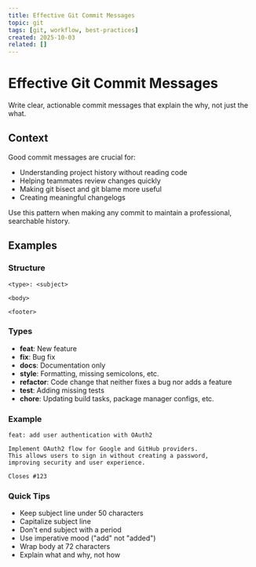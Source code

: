 ```yaml
---
title: Effective Git Commit Messages
topic: git
tags: [git, workflow, best-practices]
created: 2025-10-03
related: []
---
```


# Effective Git Commit Messages

Write clear, actionable commit messages that explain the why, not just the what.

## Context

Good commit messages are crucial for:
- Understanding project history without reading code
- Helping teammates review changes quickly
- Making git bisect and git blame more useful
- Creating meaningful changelogs

Use this pattern when making any commit to maintain a professional, searchable history.

## Examples

### Structure

```
<type>: <subject>

<body>

<footer>
```

### Types
- **feat**: New feature
- **fix**: Bug fix
- **docs**: Documentation only
- **style**: Formatting, missing semicolons, etc.
- **refactor**: Code change that neither fixes a bug nor adds a feature
- **test**: Adding missing tests
- **chore**: Updating build tasks, package manager configs, etc.

### Example

```
feat: add user authentication with OAuth2

Implement OAuth2 flow for Google and GitHub providers.
This allows users to sign in without creating a password,
improving security and user experience.

Closes #123
```

### Quick Tips
- Keep subject line under 50 characters
- Capitalize subject line
- Don't end subject with a period
- Use imperative mood ("add" not "added")
- Wrap body at 72 characters
- Explain what and why, not how